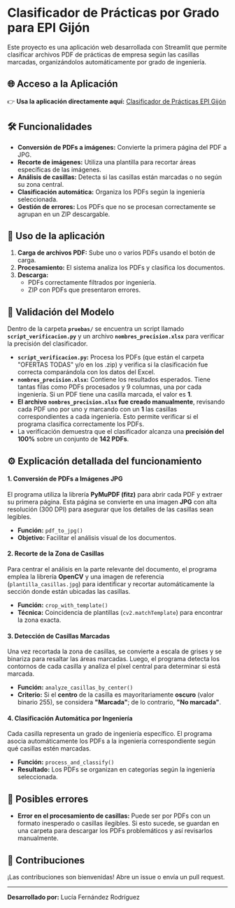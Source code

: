 # Clasificador de Prácticas por Grado para EPI Gijón

Este proyecto es una aplicación web desarrollada con Streamlit que permite clasificar archivos PDF de prácticas de empresa según las casillas marcadas, organizándolos automáticamente por grado de ingeniería.

## 🌐 Acceso a la Aplicación

👉 **Usa la aplicación directamente aquí:** [Clasificador de Prácticas EPI Gijón](https://clasificador-ingenierias.streamlit.app/)

## 🛠️ Funcionalidades

- **Conversión de PDFs a imágenes:** Convierte la primera página del PDF a JPG.  
- **Recorte de imágenes:** Utiliza una plantilla para recortar áreas específicas de las imágenes.  
- **Análisis de casillas:** Detecta si las casillas están marcadas o no según su zona central.  
- **Clasificación automática:** Organiza los PDFs según la ingeniería seleccionada.  
- **Gestión de errores:** Los PDFs que no se procesan correctamente se agrupan en un ZIP descargable.  

## 📂 Uso de la aplicación

1. **Carga de archivos PDF:** Sube uno o varios PDFs usando el botón de carga.  
2. **Procesamiento:** El sistema analiza los PDFs y clasifica los documentos.  
3. **Descarga:**  
   - PDFs correctamente filtrados por ingeniería.  
   - ZIP con PDFs que presentaron errores.

   
## 🧪 Validación del Modelo

Dentro de la carpeta **`pruebas/`** se encuentra un script llamado **`script_verificacion.py`** y un archivo **`nombres_precision.xlsx`** para verificar la precisión del clasificador.

- **`script_verificacion.py`:** Procesa los PDFs (que están el carpeta "OFERTAS TODAS" y/o en los .zip) y verifica si la clasificación fue correcta comparándola con los datos del Excel.
- **`nombres_precision.xlsx`:** Contiene los resultados esperados. Tiene tantas filas como PDFs procesados y 9 columnas, una por cada ingeniería. Si un PDF tiene una casilla marcada, el valor es **1**.
- **El archivo `nombres_precision.xlsx` fue creado manualmente**, revisando cada PDF uno por uno y marcando con un **1** las casillas correspondientes a cada ingeniería. Esto permite verificar si el programa clasifica correctamente los PDFs.
- La verificación demuestra que el clasificador alcanza una **precisión del 100%** sobre un conjunto de **142 PDFs**.


## ⚙️ Explicación detallada del funcionamiento

#### 1. Conversión de PDFs a Imágenes JPG
El programa utiliza la librería **PyMuPDF (fitz)** para abrir cada PDF y extraer su primera página. Esta página se convierte en una imagen **JPG** con alta resolución (300 DPI) para asegurar que los detalles de las casillas sean legibles.

- **Función:** `pdf_to_jpg()`  
- **Objetivo:** Facilitar el análisis visual de los documentos.

#### 2. Recorte de la Zona de Casillas
Para centrar el análisis en la parte relevante del documento, el programa emplea la librería **OpenCV** y una imagen de referencia (`plantilla_casillas.jpg`) para identificar y recortar automáticamente la sección donde están ubicadas las casillas.

- **Función:** `crop_with_template()`  
- **Técnica:** Coincidencia de plantillas (`cv2.matchTemplate`) para encontrar la zona exacta.

#### 3. Detección de Casillas Marcadas
Una vez recortada la zona de casillas, se convierte a escala de grises y se binariza para resaltar las áreas marcadas. Luego, el programa detecta los contornos de cada casilla y analiza el píxel central para determinar si está marcada.

- **Función:** `analyze_casillas_by_center()`  
- **Criterio:** Si el **centro** de la casilla es mayoritariamente **oscuro** (valor binario 255), se considera **"Marcada"**; de lo contrario, **"No marcada"**.

#### 4. Clasificación Automática por Ingeniería
Cada casilla representa un grado de ingeniería específico. El programa asocia automáticamente los PDFs a la ingeniería correspondiente según qué casillas estén marcadas.

- **Función:** `process_and_classify()`  
- **Resultado:** Los PDFs se organizan en categorías según la ingeniería seleccionada.


## 🐞 Posibles errores

- **Error en el procesamiento de casillas:** Puede ser por PDFs con un formato inesperado o casillas ilegibles. Si esto sucede, se guardan en una carpeta para descargar los PDFs problemáticos y así revisarlos manualmente.

## 🤝 Contribuciones

¡Las contribuciones son bienvenidas! Abre un issue o envía un pull request.

---

**Desarrollado por:** Lucía Fernández Rodríguez
